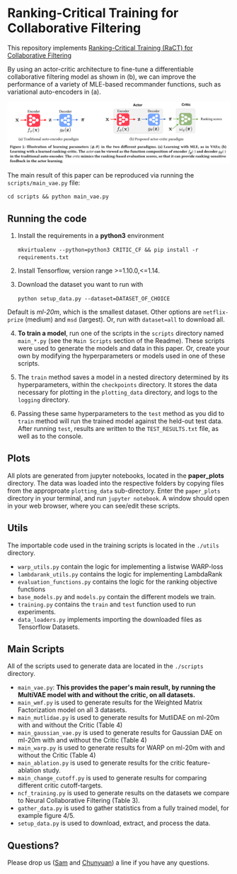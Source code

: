 # Ranking-Critical Training for Collaborative Filtering

This repository implements [Ranking-Critical Training (RaCT) for Collaborative Filtering](https://arxiv.org/abs/1906.04281) 

By using an actor-critic architecture to fine-tune a differentiable collaborative filtering model as shown in (b), we can improve the performance of a variety of MLE-based recommander functions, such as variational auto-encoders in (a).

<img src="misc/schemes.png" width="900">  

The main result of this paper can be reproduced via running the `scripts/main_vae.py` file:

    cd scripts && python main_vae.py

## Running the code

1. Install the requirements in a **python3** environment

    `mkvirtualenv --python=python3 CRITIC_CF && pip install -r requirements.txt`

2. Install Tensorflow, version range >=1.10.0,<=1.14. 

3. Download the dataset you want to run with

    `python setup_data.py --dataset=DATASET_OF_CHOICE`

Default is *ml-20m*, which is the smallest dataset. Other options are `netflix-prize` (medium) and `msd` (largest). Or, run with `dataset=all` to download all.

4. **To train a model**, run one of the scripts in the `scripts` directory named `main_*.py` (see the `Main Scripts` section of the Readme). These scripts were used to generate the models and data in this paper. Or, create your own by modifying the hyperparameters or models used in one of these scripts.

5. The `train` method saves a model in a nested directory determined by its hyperparameters, within the `checkpoints` directory. It stores the data necessary for plotting in the `plotting_data` directory, and logs to the `logging` directory.
6. Passing these same hyperparameters to the `test` method as you did to `train` method will run the trained model against the held-out test data. After running `test`, results are written to the `TEST_RESULTS.txt` file, as well as to the console.

## Plots

All plots are generated from jupyter notebooks, located in the **paper_plots** directory. The data was loaded into the respective folders by copying files from the approproate `plotting_data` sub-directory. Enter the `paper_plots` directory in your terminal, and run `jupyter notebook`. A window should open in your web browser, where you can see/edit these scripts.

## Utils
The importable code used in the training scripts is located in the `./utils` directory.
* `warp_utils.py` contain the logic for implementing a listwise WARP-loss
* `lambdarank_utils.py` contains the logic for implementing LambdaRank
* `evaluation_functions.py` contains the logic for the ranking objective functions
* `base_models.py` and `models.py` contain the different models we train.
* `training.py` contains the `train` and `test` function used to run experiments.
* `data_loaders.py` implements importing the downloaded files as Tensorflow Datasets.

## Main Scripts

All of the scripts used to generate data are located in the `./scripts` directory.
* `main_vae.py`: **This provides the paper's main result, by running the MultiVAE model with and without the critic, on all datasets.** 
* `main_wmf.py` is used to generate results for the Weighted Matrix Factorization model on all 3 datasets.
* `main_mutlidae.py` is used to generate results for MutliDAE on ml-20m with and without the Critic (Table 4)
* `main_gaussian_vae.py` is used to generate results for Gaussian DAE on ml-20m with and without the Critic (Table 4)
* `main_warp.py` is used to generate results for WARP on ml-20m with and without the Critic (Table 4)
* `main_ablation.py` is used to generate results for the critic feature-ablation study.
* `main_change_cutoff.py` is used to generate results for comparing different critic cutoff-targets.
* `ncf_training.py` is used to generate results on the datasets we compare to Neural Collaborative Filtering (Table 3).
* `gather_data.py` is used to gather statistics from a fully trained model, for example figure 4/5.
* `setup_data.py` is used to download, extract, and process the data.


## Questions?
Please drop us ([Sam](https://github.com/samlobel) and [Chunyuan](http://chunyuan.li/)) a line if you have any questions.

